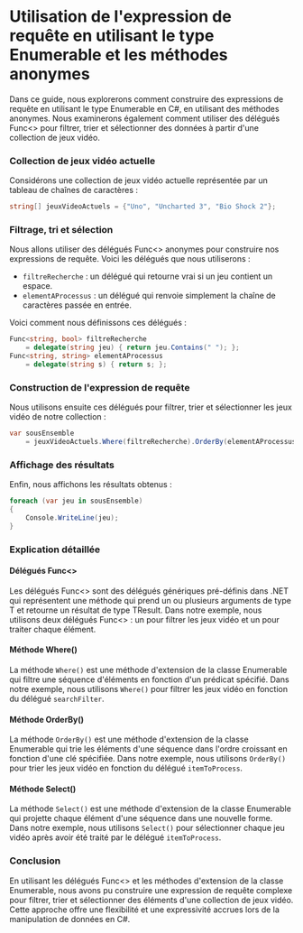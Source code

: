 # Utilisation de l'expression de requête en utilisant le type Enumerable et les méthodes anonymes

Dans ce guide, nous explorerons comment construire des expressions de requête en utilisant le type Enumerable en C#, en utilisant des méthodes anonymes. Nous examinerons également comment utiliser des délégués Func<> pour filtrer, trier et sélectionner des données à partir d'une collection de jeux vidéo.

### Collection de jeux vidéo actuelle

Considérons une collection de jeux vidéo actuelle représentée par un tableau de chaînes de caractères :

```csharp
string[] jeuxVideoActuels = {"Uno", "Uncharted 3", "Bio Shock 2"};
```

### Filtrage, tri et sélection

Nous allons utiliser des délégués Func<> anonymes pour construire nos expressions de requête. Voici les délégués que nous utiliserons :

- `filtreRecherche` : un délégué qui retourne vrai si un jeu contient un espace.
- `elementAProcessus` : un délégué qui renvoie simplement la chaîne de caractères passée en entrée.

Voici comment nous définissons ces délégués :

```csharp
Func<string, bool> filtreRecherche 
    = delegate(string jeu) { return jeu.Contains(" "); };
Func<string, string> elementAProcessus 
    = delegate(string s) { return s; };
```

### Construction de l'expression de requête

Nous utilisons ensuite ces délégués pour filtrer, trier et sélectionner les jeux vidéo de notre collection :

```csharp
var sousEnsemble 
    = jeuxVideoActuels.Where(filtreRecherche).OrderBy(elementAProcessus).Select(elementAProcessus);
```

### Affichage des résultats

Enfin, nous affichons les résultats obtenus :

```csharp
foreach (var jeu in sousEnsemble)
{
    Console.WriteLine(jeu);
}
```

### Explication détaillée

#### Délégués Func<>

Les délégués Func<> sont des délégués génériques pré-définis dans .NET qui représentent une méthode qui prend un ou plusieurs arguments de type T et retourne un résultat de type TResult. Dans notre exemple, nous utilisons deux délégués Func<> : un pour filtrer les jeux vidéo et un pour traiter chaque élément.

#### Méthode Where()

La méthode `Where()` est une méthode d'extension de la classe Enumerable qui filtre une séquence d'éléments en fonction d'un prédicat spécifié. Dans notre exemple, nous utilisons `Where()` pour filtrer les jeux vidéo en fonction du délégué `searchFilter`.

#### Méthode OrderBy()

La méthode `OrderBy()` est une méthode d'extension de la classe Enumerable qui trie les éléments d'une séquence dans l'ordre croissant en fonction d'une clé spécifiée. Dans notre exemple, nous utilisons `OrderBy()` pour trier les jeux vidéo en fonction du délégué `itemToProcess`.

#### Méthode Select()

La méthode `Select()` est une méthode d'extension de la classe Enumerable qui projette chaque élément d'une séquence dans une nouvelle forme. Dans notre exemple, nous utilisons `Select()` pour sélectionner chaque jeu vidéo après avoir été traité par le délégué `itemToProcess`.

### Conclusion

En utilisant les délégués Func<> et les méthodes d'extension de la classe Enumerable, nous avons pu construire une expression de requête complexe pour filtrer, trier et sélectionner des éléments d'une collection de jeux vidéo. Cette approche offre une flexibilité et une expressivité accrues lors de la manipulation de données en C#.